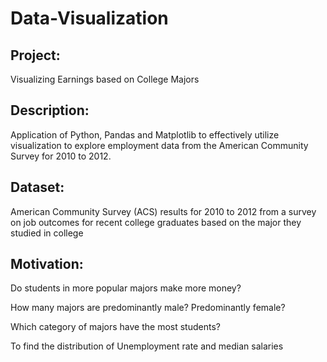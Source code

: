 # Data-Visualization

Project:
--
Visualizing Earnings based on College Majors


Description:
--


Application of Python, Pandas and Matplotlib to effectively utilize visualization to explore employment data from the American Community Survey for 2010 to 2012.

Dataset:
--


American Community Survey (ACS) results for 2010 to 2012 from a survey on job outcomes for recent college graduates based on the major they studied in college

Motivation:
--

Do students in more popular majors make more money?

How many majors are predominantly male? Predominantly female?

Which category of majors have the most students?

To find the distribution of Unemployment rate and median salaries
